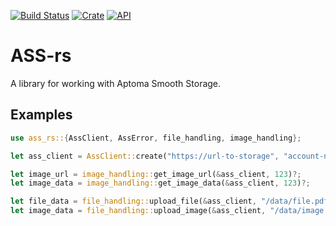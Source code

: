[![Build Status](https://travis-ci.com/mipli/ass-rs.svg?branch=master)](https://travis-ci.com/mipli/ass-rs)
[![Crate](https://img.shields.io/crates/v/ass-rs.svg)](https://crates.io/crates/ass-rs)
[![API](https://docs.rs/ass-rs/badge.svg)](https://docs.rs/ass-rs)

# ASS-rs

A library for working with Aptoma Smooth Storage.

## Examples
```rust
use ass_rs::{AssClient, AssError, file_handling, image_handling};

let ass_client = AssClient::create("https://url-to-storage", "account-name", "secretkey")?;

let image_url = image_handling::get_image_url(&ass_client, 123)?;
let image_data = image_handling::get_image_data(&ass_client, 123)?;

let file_data = file_handling::upload_file(&ass_client, "/data/file.pdf", "/destination")?;
let image_data = file_handling::upload_image(&ass_client, "/data/image.jpg")?;
```
